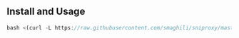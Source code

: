 
## Install and Usage
```javascript
bash <(curl -L https://raw.githubusercontent.com/smaghili/sniproxy/master/install.sh)
```
